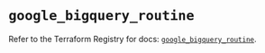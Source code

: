 # `google_bigquery_routine`

Refer to the Terraform Registry for docs: [`google_bigquery_routine`](https://registry.terraform.io/providers/hashicorp/google-beta/5.41.0/docs/resources/google_bigquery_routine).
